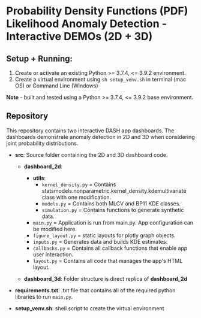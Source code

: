 # Probability Density Functions (PDF) Likelihood Anomaly Detection - Interactive DEMOs (2D + 3D)


Setup + Running: 
--------------------------
1. Create or activate an existing Python >= 3.7.4, <= 3.9.2 environment.
2. Create a virtual environment using ``sh setup_venv.sh`` in terminal (mac OS) or Command Line (Windows)

 **Note** - built and tested using a Python >= 3.7.4, <= 3.9.2 base environment.

Repository
--------------------------
This repository contains two interactive DASH app dashboards. The dashboards demonstrate anomaly detection in 2D and 3D when considering joint probability distributions. 

- **src**: Source folder containing the 2D and 3D dashboard code.
    - **dashboard_2d**:
        - **utils**:
            - ``kernel_density.py`` = Contains statsmodels.nonparametric.kernel_density.kdemultivariate class with one modification.
            - ``models.py`` = Contains both MLCV and BP11 KDE classes.
            - ``simulation.py`` = Contains functions to generate synthetic data.
        - ``main.py`` = Application is run from main.py. App configuration can be modified here.
        - ``figure_layout.py`` = static layouts for plotly graph objects.
        - ``inputs.py`` = Generates data and builds KDE estimates. 
        - ``callbacks.py`` = Contains all callback functions that enable app user interaction. 
        - ``layout.py`` = Contains all code that manages the app's HTML layout.

    - **dashboard_3d**:
        Folder structure is direct replica of **dashboard_2d**

- **requirements.txt**: .txt file that contains all of the required python libraries to run ``main.py``. 
- **setup_venv.sh**: shell script to create the virtual environment